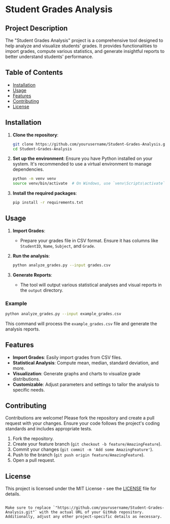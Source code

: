 
# Student Grades Analysis

## Project Description

The "Student Grades Analysis" project is a comprehensive tool designed to help analyze and visualize students' grades. It provides functionalities to import grades, compute various statistics, and generate insightful reports to better understand students' performance.

## Table of Contents

- [Installation](#installation)
- [Usage](#usage)
- [Features](#features)
- [Contributing](#contributing)
- [License](#license)

## Installation

1. **Clone the repository**:
    ```bash
    git clone https://github.com/yourusername/Student-Grades-Analysis.git
    cd Student-Grades-Analysis
    ```

2. **Set up the environment**:
    Ensure you have Python installed on your system. It's recommended to use a virtual environment to manage dependencies.

    ```bash
    python -m venv venv
    source venv/bin/activate  # On Windows, use `venv\Scripts\activate`
    ```

3. **Install the required packages**:
    ```bash
    pip install -r requirements.txt
    ```

## Usage

1. **Import Grades**:
    - Prepare your grades file in CSV format. Ensure it has columns like `StudentID`, `Name`, `Subject`, and `Grade`.

2. **Run the analysis**:
    ```bash
    python analyze_grades.py --input grades.csv
    ```

3. **Generate Reports**:
    - The tool will output various statistical analyses and visual reports in the `output` directory.

### Example

```bash
python analyze_grades.py --input example_grades.csv
```

This command will process the `example_grades.csv` file and generate the analysis reports.

## Features

- **Import Grades**: Easily import grades from CSV files.
- **Statistical Analysis**: Compute mean, median, standard deviation, and more.
- **Visualization**: Generate graphs and charts to visualize grade distributions.
- **Customizable**: Adjust parameters and settings to tailor the analysis to specific needs.

## Contributing

Contributions are welcome! Please fork the repository and create a pull request with your changes. Ensure your code follows the project's coding standards and includes appropriate tests.

1. Fork the repository.
2. Create your feature branch (`git checkout -b feature/AmazingFeature`).
3. Commit your changes (`git commit -m 'Add some AmazingFeature'`).
4. Push to the branch (`git push origin feature/AmazingFeature`).
5. Open a pull request.

## License

This project is licensed under the MIT License - see the [LICENSE](LICENSE) file for details.
```

Make sure to replace `"https://github.com/yourusername/Student-Grades-Analysis.git"` with the actual URL of your GitHub repository. Additionally, adjust any other project-specific details as necessary.
